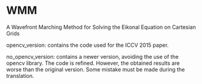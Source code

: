 # WMM
A Wavefront Marching Method for Solving the Eikonal Equation on Cartesian Grids

opencv_version: contains the code used for the ICCV 2015 paper.

no_opencv_version: contains a newer version, avoiding the use of the opencv library. The code is refined. However, the obtained results are worse than the original version. Some mistake must be made during the translation.
